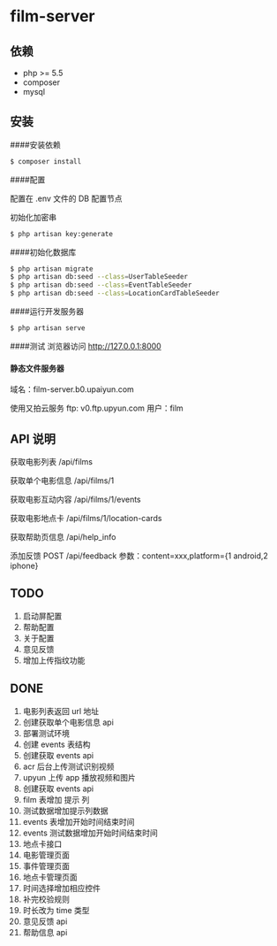 # film-server

## 依赖
* php >= 5.5
* composer
* mysql

## 安装

####安装依赖
``` bash
$ composer install
```

####配置

配置在 .env 文件的 DB 配置节点

初始化加密串
```bash
$ php artisan key:generate
```


####初始化数据库
``` bash
$ php artisan migrate
$ php artisan db:seed --class=UserTableSeeder
$ php artisan db:seed --class=EventTableSeeder
$ php artisan db:seed --class=LocationCardTableSeeder
```

####运行开发服务器
``` bash
$ php artisan serve
```

####测试
浏览器访问 http://127.0.0.1:8000

#### 静态文件服务器
域名：film-server.b0.upaiyun.com

使用又拍云服务
ftp: v0.ftp.upyun.com
用户：film


## API 说明

获取电影列表 /api/films

获取单个电影信息 /api/films/1

获取电影互动内容 /api/films/1/events

获取电影地点卡 /api/films/1/location-cards

获取帮助页信息 /api/help_info

添加反馈  POST  /api/feedback
参数：content=xxx,platform={1 android,2 iphone}

## TODO
1. 启动屏配置
1. 帮助配置
1. 关于配置
1. 意见反馈
1. 增加上传指纹功能

## DONE
1. 电影列表返回 url 地址
1. 创建获取单个电影信息 api
1. 部署测试环境
1. 创建 events 表结构
1. 创建获取 events api
1. acr 后台上传测试识别视频
1. upyun 上传 app 播放视频和图片
1. 创建获取 events api
1. film 表增加 提示 列
1. 测试数据增加提示列数据
1. events 表增加开始时间结束时间
1. events 测试数据增加开始时间结束时间
1. 地点卡接口
1. 电影管理页面
1. 事件管理页面
1. 地点卡管理页面
1. 时间选择增加相应控件
1. 补完校验规则
1. 时长改为 time 类型
1. 意见反馈 api
1. 帮助信息 api


